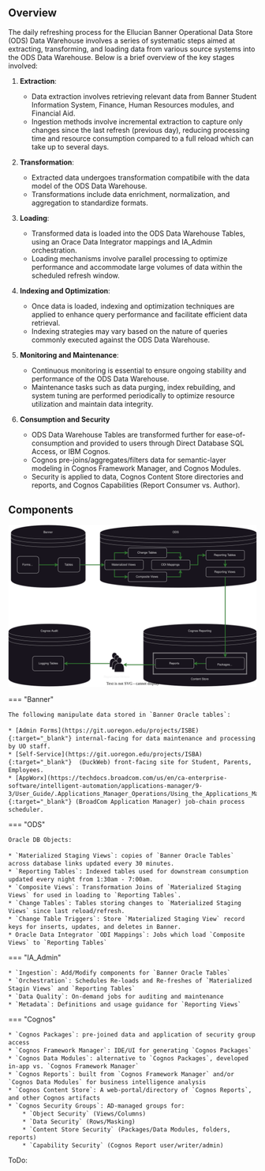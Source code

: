 ## Overview

The daily refreshing process for the Ellucian Banner Operational Data Store (ODS) Data Warehouse involves a series of systematic steps aimed at extracting, transforming, and loading data from various source systems into the ODS Data Warehouse. Below is a brief overview of the key stages involved:

1. **Extraction**:
     - Data extraction involves retrieving relevant data from Banner Student Information System, Finance, Human Resources modules, and Financial Aid.
     - Ingestion methods involve incremental extraction to capture only changes since the last refresh (previous day), reducing processing time and resource consumption compared to a full reload which can take up to several days.

2. **Transformation**:
     - Extracted data undergoes transformation compatibile with the data model of the ODS Data Warehouse.
     - Transformations include data enrichment, normalization, and aggregation to standardize formats.

3. **Loading**:
     - Transformed data is loaded into the ODS Data Warehouse Tables, using an Orace Data Integrator mappings and IA_Admin orchestration.
     - Loading mechanisms involve parallel processing to optimize performance and accommodate large volumes of data within the scheduled refresh window.

4. **Indexing and Optimization**:
     - Once data is loaded, indexing and optimization techniques are applied to enhance query performance and facilitate efficient data retrieval.
     - Indexing strategies may vary based on the nature of queries commonly executed against the ODS Data Warehouse.

5. **Monitoring and Maintenance**:
     - Continuous monitoring is essential to ensure ongoing stability and performance of the ODS Data Warehouse.
     - Maintenance tasks such as data purging, index rebuilding, and system tuning are performed periodically to optimize resource utilization and maintain data integrity.

6. **Consumption and Security**
     - ODS Data Warehouse Tables are transformed further for ease-of-consumption and provided to users through Direct Database SQL Access, or IBM Cognos.
     - Cognos pre-joins/aggregates/filters data for semantic-layer modeling in Cognos Framework Manager, and Cognos Modules.
     - Security is applied to data, Cognos Content Store directories and reports, and Cognos Capabilities (Report Consumer vs. Author).

## Components

![ODS](./ods_overview.svg "ODS")

=== "Banner"
    
    The following manipulate data stored in `Banner Oracle tables`:

    * [Admin Forms](https://git.uoregon.edu/projects/ISBE){:target="_blank"} internal-facing for data maintenance and processing by UO staff.
    * [Self-Service](https://git.uoregon.edu/projects/ISBA){:target="_blank"}  (DuckWeb) front-facing site for Student, Parents, Employees.
    * [AppWorx](https://techdocs.broadcom.com/us/en/ca-enterprise-software/intelligent-automation/applications-manager/9-3/User_Guide/.Applications_Manager_Operations/Using_the_Applications_Manager_Desktop.html){:target="_blank"} (BroadCom Application Manager) job-chain process scheduler.
    

=== "ODS"

    Oracle DB Objects:

    * `Materialized Staging Views`: copies of `Banner Oracle Tables` across database links updated every 30 minutes.
    * `Reporting Tables`: Indexed tables used for downstream consumption updated every night from 1:30am - 7:00am.
    * `Composite Views`: Transformation Joins of `Materialized Staging Views` for used in loading to `Reporting Tables`.
    * `Change Tables`: Tables storing changes to `Materialized Staging Views` since last reload/refresh.
    * `Change Table Triggers`: Store `Materialized Staging View` record keys for inserts, updates, and deletes in Banner.
    * Oracle Data Integrator `ODI Mappings`: Jobs which load `Composite Views` to `Reporting Tables`

=== "IA_Admin"

    * `Ingestion`: Add/Modify components for `Banner Oracle Tables`
    * `Orchestration`: Schedules Re-loads and Re-freshes of `Materialized Stagin Views` and `Reporting Tables`
    * `Data Quality`: On-demand jobs for auditing and maintenance
    * `Metadata`: Definitions and usage guidance for `Reporting Views`

=== "Cognos"

    * `Cognos Packages`: pre-joined data and application of security group access
    * `Cognos Framework Manager`: IDE/UI for generating `Cognos Packages`
    * `Cognos Data Modules`: alternative to `Cognos Packages`, developed in-app vs. `Cognos Framework Manager`
    * `Cognos Reports`: built from `Cognos Framework Manager` and/or `Cognos Data Modules` for business intelligence analysis
    * `Cognos Content Store`: A web-portal/directory of `Cognos Reports`, and other Cognos artifacts
    * `Cognos Security Groups`: AD-managed groups for:
        * `Object Security` (Views/Columns)
        * `Data Security` (Rows/Masking)
        * `Content Store Security` (Packages/Data Modules, folders, reports)
        * `Capability Security` (Cognos Report user/writer/admin)

ToDo:

